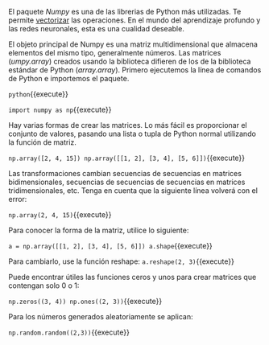 El paquete _Numpy_ es una de las librerias de Python más utilizadas. Te permite [vectorizar](https://en.wikipedia.org/wiki/Array_programming) las operaciones.  En el mundo del aprendizaje profundo y las redes neuronales, esta es una cualidad deseable.

El objeto principal de Numpy es una matriz multidimensional que almacena elementos del mismo tipo, generalmente números. Las matrices (_umpy.array_) creados usando la biblioteca difieren de los de la biblioteca estándar de Python (_array.array_). Primero ejecutemos la línea de comandos de Python e importemos el paquete.

`python`{{execute}}

`import numpy as np`{{execute}}

Hay varias formas de crear las matrices. Lo más fácil es proporcionar el conjunto de valores, pasando una lista o tupla de Python normal utilizando la función de matriz.

`np.array([2, 4, 15])
np.array([[1, 2], [3, 4], [5, 6]])`{{execute}}

Las transformaciones cambian secuencias de secuencias en matrices bidimensionales, secuencias de secuencias de secuencias en matrices tridimensionales, etc. Tenga en cuenta que la siguiente línea volverá con el error:

`np.array(2, 4, 15)`{{execute}}

Para conocer la forma de la matriz, utilice lo siguiente:

`a = np.array([[1, 2], [3, 4], [5, 6]])
a.shape`{{execute}}

Para cambiarlo, use la función reshape:
`a.reshape(2, 3)`{{execute}}

Puede encontrar útiles las funciones ceros y unos para crear matrices que contengan solo 0 o 1:

`np.zeros((3, 4))
np.ones((2, 3))`{{execute}}

Para los números generados aleatoriamente se aplican:

`np.random.random((2,3))`{{execute}}

